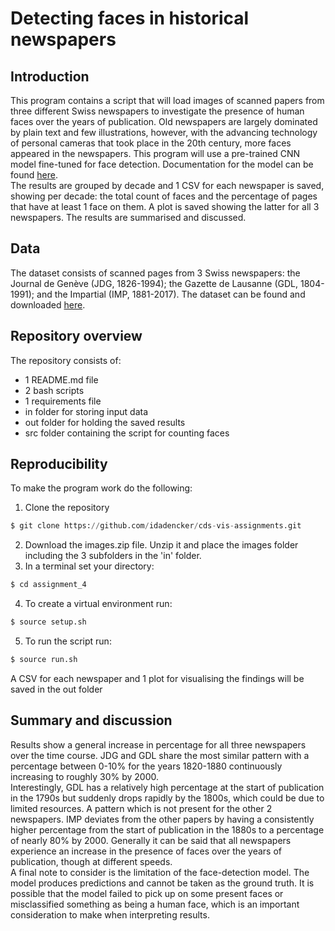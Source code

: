 # Detecting faces in historical newspapers


## Introduction
This program contains a script that will load images of scanned papers from three different Swiss newspapers to investigate the presence of human faces over the years of publication. Old newspapers are largely dominated by plain text and few illustrations, however, with the advancing technology of personal cameras that took place in the 20th century, more faces appeared in the newspapers. This program will use a pre-trained CNN model fine-tuned for face detection. Documentation for the model can be found [here](https://medium.com/%2540danushidk507/facenet-pytorch-pretrained-pytorch-face-detection-mtcnn-and-facial-recognition-b20af8771144).<br> The results are grouped by decade and 1 CSV for each newspaper is saved, showing per decade: the total count of faces and the percentage of pages that have at least 1 face on them. A plot is saved showing the latter for all 3 newspapers. The results are summarised and discussed.


## Data 
The dataset consists of scanned pages from 3 Swiss newspapers: the Journal de Genève (JDG, 1826-1994); the Gazette de Lausanne (GDL, 1804-1991); and the Impartial (IMP, 1881-2017). The dataset can be found and downloaded [here](https://zenodo.org/records/3706863). 


## Repository overview 
The repository consists of:
- 1 README.md file
- 2 bash scripts
- 1 requirements file
- in folder for storing input data
- out folder for holding the saved results
- src folder containing the script for counting faces


## Reproducibility 
To make the program work do the following:

1) Clone the repository 
```python
$ git clone https://github.com/idadencker/cds-vis-assignments.git
```
2) Download the images.zip file. Unzip it and place the images folder including the 3 subfolders in the 'in' folder.
3) In a terminal set your directory:
```python
$ cd assignment_4
```
4) To create a virtual environment run:
```python
$ source setup.sh
```
5) To run the script run:
```python
$ source run.sh 
```
A CSV for each newspaper and 1 plot for visualising the findings will be saved in the out folder 


## Summary and discussion
Results show a general increase in percentage for all three newspapers over the time course. JDG and GDL share the most similar pattern with a percentage between 0-10% for the years 1820-1880 continuously increasing to roughly 30% by 2000. <br>
Interestingly, GDL has a relatively high percentage at the start of publication in the 1790s but suddenly drops rapidly by the 1800s, which could be due to limited resources. A pattern which is not present for the other 2 newspapers. IMP deviates from the other papers by having a consistently higher percentage from the start of publication in the 1880s to a percentage of nearly 80% by 2000. Generally it can be said that all newspapers experience an increase in the presence of faces over the years of publication, though at different speeds. <br>
A final note to consider is the limitation of the face-detection model. The model produces predictions and cannot be taken as the ground truth. It is possible that the model failed to pick up on some present faces or misclassified something as being a human face, which is an important consideration to make when interpreting results.

